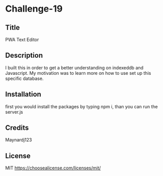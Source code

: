 # Challenge-19

  ## Title
  PWA Text Editor



  ## Description
  I built this in order to get a better understanding on indexeddb and Javascript. My motivation was to learn more on how to use set up this specific database.


  ## Installation
  first you would install the packages by typing npm i, than you can run the server.js


  ## Credits
  Maynardj123


  ## License
  MIT
  https://choosealicense.com/licenses/mit/